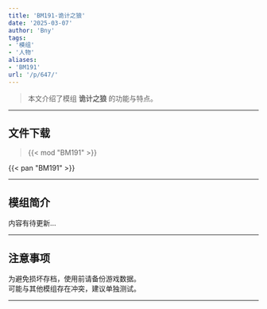 ```yaml
---
title: 'BM191-诡计之狼'
date: '2025-03-07'
author: 'Bny'
tags:
- '模组'
- '人物'
aliases:
- 'BM191'
url: '/p/647/'
---
```


> 本文介绍了模组 **诡计之狼** 的功能与特点。

---

## 文件下载  

> {{< mod "BM191" >}}  

{{< pan "BM191" >}}  

---

## 模组简介

>  
内容有待更新...  

---

## 注意事项

>  
为避免损坏存档，使用前请备份游戏数据。  
可能与其他模组存在冲突，建议单独测试。  

---

